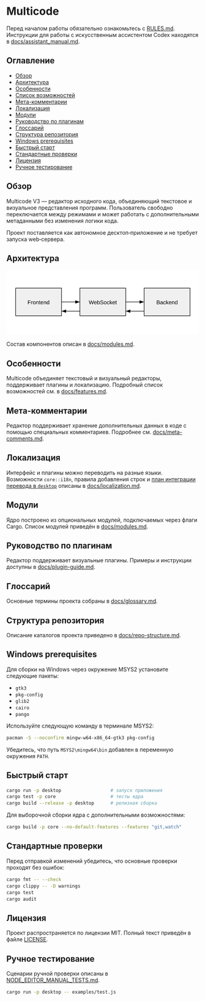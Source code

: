 # Multicode

Перед началом работы обязательно ознакомьтесь с [RULES.md](RULES.md). Инструкции для работы с искусственным ассистентом Codex находятся в [docs/assistant_manual.md](docs/assistant_manual.md).

## Оглавление

- [Обзор](#обзор)
- [Архитектура](#архитектура)
- [Особенности](#особенности)
- [Список возможностей](docs/features.md)
- [Мета-комментарии](#мета-комментарии)
- [Локализация](#локализация)
- [Модули](#модули)
- [Руководство по плагинам](#руководство-по-плагинам)
- [Глоссарий](#глоссарий)
- [Структура репозитория](#структура-репозитория)
- [Windows prerequisites](#windows-prerequisites)
- [Быстрый старт](#быстрый-старт)
- [Стандартные проверки](#стандартные-проверки)
- [Лицензия](#лицензия)
- [Ручное тестирование](#ручное-тестирование)

## Обзор
Multicode V3 — редактор исходного кода, объединяющий текстовое и визуальное представления программ. Пользователь свободно переключается между режимами и может работать с дополнительными метаданными без изменения логики кода.

Проект поставляется как автономное десктоп‑приложение и не требует запуска web‑сервера.

## Архитектура
![Архитектура](docs/architecture.svg)
 
Состав компонентов описан в [docs/modules.md](docs/modules.md).

## Особенности

Multicode объединяет текстовый и визуальный редакторы, поддерживает плагины и локализацию. Подробный список возможностей см. в [docs/features.md](docs/features.md).

## Мета-комментарии

Редактор поддерживает хранение дополнительных данных в коде с помощью специальных комментариев. Подробнее см. [docs/meta-comments.md](docs/meta-comments.md).

## Локализация

Интерфейс и плагины можно переводить на разные языки. Возможности
`core::i18n`, правила добавления строк и [план интеграции перевода в
`desktop`](docs/localization.md#план-интеграции-перевода-в-desktop)
описаны в [docs/localization.md](docs/localization.md).

## Модули

Ядро построено из опциональных модулей, подключаемых через флаги Cargo. Список модулей приведён в [docs/modules.md](docs/modules.md).

## Руководство по плагинам

Редактор поддерживает визуальные плагины. Примеры и инструкции доступны в [docs/plugin-guide.md](docs/plugin-guide.md).

## Глоссарий

Основные термины проекта собраны в [docs/glossary.md](docs/glossary.md).

## Структура репозитория

Описание каталогов проекта приведено в [docs/repo-structure.md](docs/repo-structure.md).

## Windows prerequisites

Для сборки на Windows через окружение MSYS2 установите следующие пакеты:

- `gtk3`
- `pkg-config`
- `glib2`
- `cairo`
- `pango`

Используйте следующую команду в терминале MSYS2:

```bash
pacman -S --noconfirm mingw-w64-x86_64-gtk3 pkg-config
```

Убедитесь, что путь `MSYS2\mingw64\bin` добавлен в переменную окружения `PATH`.

## Быстрый старт

```bash
cargo run -p desktop                  # запуск приложения
cargo test -p core                    # тесты ядра
cargo build --release -p desktop      # релизная сборка
```

Для выборочной сборки ядра с дополнительными возможностями:

```bash
cargo build -p core --no-default-features --features "git,watch"
```

## Стандартные проверки

Перед отправкой изменений убедитесь, что основные проверки проходят без ошибок:

```bash
cargo fmt -- --check
cargo clippy -- -D warnings
cargo test
cargo audit
```

## Лицензия
Проект распространяется по лицензии MIT. Полный текст приведён в файле [LICENSE](LICENSE).

## Ручное тестирование

Сценарии ручной проверки описаны в [NODE_EDITOR_MANUAL_TESTS.md](NODE_EDITOR_MANUAL_TESTS.md).

```bash
cargo run -p desktop -- examples/test.js
```

